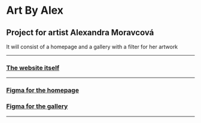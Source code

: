 # Art By Alex

## Project for artist Alexandra Moravcová

It will consist of a homepage and a gallery with a filter for her artwork

---

### [The website itself](https://artbyalex.cz/)

---

### [Figma for the homepage](https://www.figma.com/file/inbShefY9LAEJxajlJlVIS/artByAlex0)
### [Figma for the gallery](https://www.figma.com/file/YMu2xIZB4RMdaeyLVTY5YI/artByAlex1)

---
